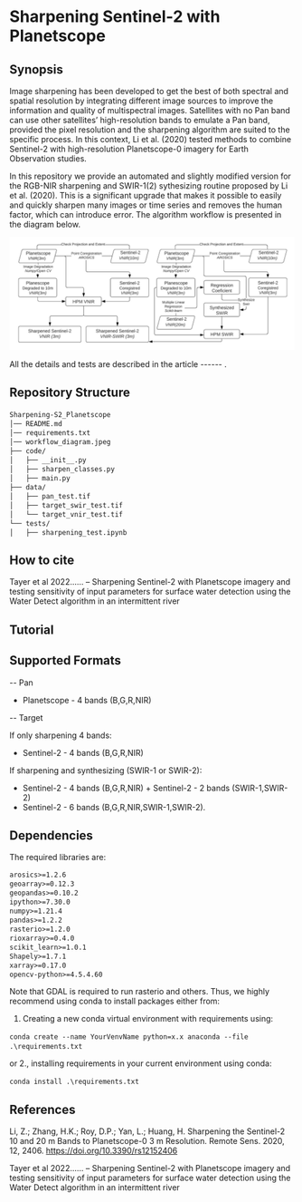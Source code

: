 # Sharpening Sentinel-2 with Planetscope
## Synopsis
Image sharpening has been developed to get the best of both spectral and spatial resolution by integrating different image sources to improve the information and quality of multispectral images. Satellites with no Pan band can use other satellites’ high-resolution bands to emulate a Pan band, provided the pixel resolution and the sharpening algorithm are suited to the specific process. In this context, Li et al. (2020) tested methods to combine Sentinel-2 with high-resolution Planetscope-0 imagery for Earth Observation studies. 

In this repository we provide an automated and slightly modified version for the RGB-NIR sharpening and SWIR-1(2) sythesizing routine proposed by Li et al. (2020). This is a significant upgrade that makes it possible to easily and quickly sharpen many images or time series and removes the human factor, which can introduce error. The algorithm workflow is presented in the diagram below.

![diagram](workflow_diagram.jpeg)

All the details and tests are described in the article ------ .

## Repository Structure
```
Sharpening-S2_Planetscope
│── README.md
│── requirements.txt
│── workflow_diagram.jpeg
├── code/
│   ├── __init__.py
│   ├── sharpen_classes.py
│   ├── main.py
├── data/
│   ├── pan_test.tif
│   ├── target_swir_test.tif
│   └── target_vnir_test.tif
└── tests/
│   ├── sharpening_test.ipynb
```
## How to cite
Tayer et al 2022......
– Sharpening Sentinel-2 with Planetscope imagery and testing sensitivity of input parameters for surface water detection using the Water Detect algorithm in an intermittent river

## Tutorial


## Supported Formats
-- Pan 
* Planetscope - 4 bands (B,G,R,NIR)

-- Target

If only sharpening 4 bands:
* Sentinel-2 - 4 bands (B,G,R,NIR)

If sharpening and synthesizing (SWIR-1 or SWIR-2):
* Sentinel-2 - 4 bands (B,G,R,NIR) + Sentinel-2 - 2 bands (SWIR-1,SWIR-2)
* Sentinel-2 - 6 bands (B,G,R,NIR,SWIR-1,SWIR-2).
## Dependencies
The required libraries are:
```
arosics>=1.2.6
geoarray>=0.12.3
geopandas>=0.10.2
ipython>=7.30.0
numpy>=1.21.4
pandas>=1.2.2
rasterio>=1.2.0
rioxarray>=0.4.0
scikit_learn>=1.0.1
Shapely>=1.7.1
xarray>=0.17.0
opencv-python>=4.5.4.60
```
Note that GDAL is required to run rasterio and others. Thus, we highly recommend using conda to install packages either from:

1. Creating a new conda virtual environment with requirements using:

`conda create --name YourVenvName python=x.x anaconda --file .\requirements.txt`

or 2., installing requirements in your current environment using conda:

`conda install .\requirements.txt`
## References

Li, Z.; Zhang, H.K.; Roy, D.P.; Yan, L.; Huang, H. Sharpening the Sentinel-2 10 and 20 m Bands to Planetscope-0 3 m Resolution. Remote Sens. 2020, 12, 2406. https://doi.org/10.3390/rs12152406

Tayer et al 2022...... – Sharpening Sentinel-2 with Planetscope imagery and testing sensitivity of input parameters for surface water detection using the Water Detect algorithm in an intermittent river
